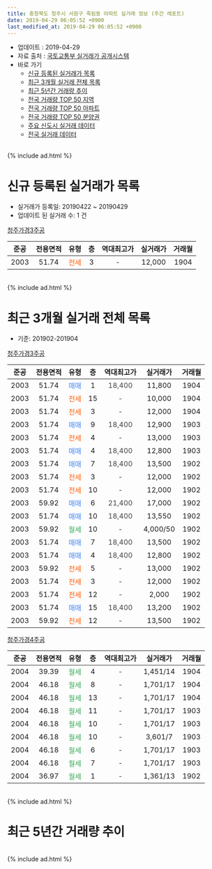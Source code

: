 ```yaml
---
title: 충청북도 청주시 서원구 죽림동 아파트 실거래 정보 (주간 레포트)
date: 2019-04-29 06:05:52 +0900
last_modified_at: 2019-04-29 06:05:52 +0900
---
```


* 업데이트 : 2019-04-29
* 자료 출처 : [국토교통부 실거래가 공개시스템](http://rt.molit.go.kr)
* 바로 가기
    * [신규 등록된 실거래가 목록](#신규-등록된-실거래가-목록)
    * [최근 3개월 실거래 전체 목록](#최근-3개월-실거래-전체-목록)
    * [최근 5년간 거래량 추이](#최근-5년간-거래량-추이)
    * [전국 거래량 TOP 50 지역](https://inasie.github.io/apt-trade-info/최근-3개월-전국에서-가장-거래가-많이-발생한-지역)
    * [전국 거래량 TOP 50 아파트](https://inasie.github.io/apt-trade-info/최근-3개월-전국에서-가장-거래가-많이-발생한-아파트)
    * [전국 거래량 TOP 50 분양권](https://inasie.github.io/apt-trade-info/최근-3개월-전국에서-가장-거래가-많이-발생한-분양권)
    * [주요 신도시 실거래 데이터](https://inasie.github.io/apt-trade-info/주요-신도시)
    * [전국 실거래 데이터](https://inasie.github.io/apt-trade-info/전국)
<br>
{% include ad.html %}
<br>

# 신규 등록된 실거래가 목록
* 실거래가 등록일: 20190422 ~ 20190429
* 업데이트 된 실거래 수: 1 건


[청주가경3주공](https://search.naver.com/search.naver?query=%EC%B6%A9%EC%B2%AD%EB%B6%81%EB%8F%84+%EC%B2%AD%EC%A3%BC%EC%8B%9C+%EC%84%9C%EC%9B%90%EA%B5%AC+%EC%A3%BD%EB%A6%BC%EB%8F%99+%EC%B2%AD%EC%A3%BC%EA%B0%80%EA%B2%BD3%EC%A3%BC%EA%B3%B5)

|준공|전용면적|유형|층|역대최고가|실거래가|거래월|
|:---:|:---:|:---:|:---:|:---:|:---:|:---:|
|2003|51.74|<span style="color:#ff5a00">전세</span>|3|<span style="color:#444444">-</span>|12,000|1904|


<br>
{% include ad.html %}
<br>

# 최근 3개월 실거래 전체 목록
* 기준: 201902-201904


[청주가경3주공](https://search.naver.com/search.naver?query=%EC%B6%A9%EC%B2%AD%EB%B6%81%EB%8F%84+%EC%B2%AD%EC%A3%BC%EC%8B%9C+%EC%84%9C%EC%9B%90%EA%B5%AC+%EC%A3%BD%EB%A6%BC%EB%8F%99+%EC%B2%AD%EC%A3%BC%EA%B0%80%EA%B2%BD3%EC%A3%BC%EA%B3%B5)

|준공|전용면적|유형|층|역대최고가|실거래가|거래월|
|:---:|:---:|:---:|:---:|:---:|:---:|:---:|
|2003|51.74|<span style="color:#4285f3">매매</span>|1|<span style="color:#444444">18,400</span>|11,800|1904|
|2003|51.74|<span style="color:#ff5a00">전세</span>|15|<span style="color:#444444">-</span>|10,000|1904|
|2003|51.74|<span style="color:#ff5a00">전세</span>|3|<span style="color:#444444">-</span>|12,000|1904|
|2003|51.74|<span style="color:#4285f3">매매</span>|9|<span style="color:#444444">18,400</span>|12,900|1903|
|2003|51.74|<span style="color:#ff5a00">전세</span>|4|<span style="color:#444444">-</span>|13,000|1903|
|2003|51.74|<span style="color:#4285f3">매매</span>|4|<span style="color:#444444">18,400</span>|12,800|1903|
|2003|51.74|<span style="color:#4285f3">매매</span>|7|<span style="color:#444444">18,400</span>|13,500|1902|
|2003|51.74|<span style="color:#ff5a00">전세</span>|3|<span style="color:#444444">-</span>|12,000|1902|
|2003|51.74|<span style="color:#ff5a00">전세</span>|10|<span style="color:#444444">-</span>|12,000|1902|
|2003|59.92|<span style="color:#4285f3">매매</span>|6|<span style="color:#444444">21,400</span>|17,000|1902|
|2003|51.74|<span style="color:#4285f3">매매</span>|10|<span style="color:#444444">18,400</span>|13,550|1902|
|2003|59.92|<span style="color:#34a853">월세</span>|10|<span style="color:#444444">-</span>|4,000/50|1902|
|2003|51.74|<span style="color:#4285f3">매매</span>|7|<span style="color:#444444">18,400</span>|13,500|1902|
|2003|51.74|<span style="color:#4285f3">매매</span>|4|<span style="color:#444444">18,400</span>|12,800|1902|
|2003|59.92|<span style="color:#ff5a00">전세</span>|5|<span style="color:#444444">-</span>|13,000|1902|
|2003|51.74|<span style="color:#ff5a00">전세</span>|3|<span style="color:#444444">-</span>|12,000|1902|
|2003|51.74|<span style="color:#ff5a00">전세</span>|12|<span style="color:#444444">-</span>|2,000|1902|
|2003|51.74|<span style="color:#4285f3">매매</span>|15|<span style="color:#444444">18,400</span>|13,200|1902|
|2003|59.92|<span style="color:#ff5a00">전세</span>|12|<span style="color:#444444">-</span>|13,500|1902|

[청주가경4주공](https://search.naver.com/search.naver?query=%EC%B6%A9%EC%B2%AD%EB%B6%81%EB%8F%84+%EC%B2%AD%EC%A3%BC%EC%8B%9C+%EC%84%9C%EC%9B%90%EA%B5%AC+%EC%A3%BD%EB%A6%BC%EB%8F%99+%EC%B2%AD%EC%A3%BC%EA%B0%80%EA%B2%BD4%EC%A3%BC%EA%B3%B5)

|준공|전용면적|유형|층|역대최고가|실거래가|거래월|
|:---:|:---:|:---:|:---:|:---:|:---:|:---:|
|2004|39.39|<span style="color:#34a853">월세</span>|4|<span style="color:#444444">-</span>|1,451/14|1904|
|2004|46.18|<span style="color:#34a853">월세</span>|8|<span style="color:#444444">-</span>|1,701/17|1904|
|2004|46.18|<span style="color:#34a853">월세</span>|13|<span style="color:#444444">-</span>|1,701/17|1904|
|2004|46.18|<span style="color:#34a853">월세</span>|11|<span style="color:#444444">-</span>|1,701/17|1903|
|2004|46.18|<span style="color:#34a853">월세</span>|10|<span style="color:#444444">-</span>|1,701/17|1903|
|2004|46.18|<span style="color:#34a853">월세</span>|10|<span style="color:#444444">-</span>|3,601/7|1903|
|2004|46.18|<span style="color:#34a853">월세</span>|6|<span style="color:#444444">-</span>|1,701/17|1903|
|2004|46.18|<span style="color:#34a853">월세</span>|7|<span style="color:#444444">-</span>|1,701/17|1903|
|2004|36.97|<span style="color:#34a853">월세</span>|1|<span style="color:#444444">-</span>|1,361/13|1902|


<br>
{% include ad.html %}
<br>

# 최근 5년간 거래량 추이


<div style="width:100%;">
    <canvas id="deal_progress" height="200"></canvas>
</div>

<script>
new Chart(document.getElementById("deal_progress"), {
    type: 'line',
    data: {
        labels: ['201404','201405','201406','201407','201408','201409','201410','201411','201412','201501','201502','201503','201504','201505','201506','201507','201508','201509','201510','201511','201512','201601','201602','201603','201604','201605','201606','201607','201608','201609','201610','201611','201612','201701','201702','201703','201704','201705','201706','201707','201708','201709','201710','201711','201712','201801','201802','201803','201804','201805','201806','201807','201808','201809','201810','201811','201812','201901','201902','201903','201904'],
        datasets: [{
            label: '매매',
            pointRadius: 1,
            data: [6, 12, 3, 6, 6, 6, 5, 2, 7, 2, 3, 6, 7, 11, 2, 3, 6, 6, 5, 4, 1, 4, 3, 8, 4, 7, 5, 6, 6, 5, 9, 4, 10, 2, 3, 6, 2, 2, 7, 6, 2, 7, 4, 4, 0, 2, 3, 10, 4, 5, 4, 3, 4, 10, 8, 2, 0, 2, 6, 2, 1],
            borderColor: "rgba(255, 201, 14, 1)",
            backgroundColor: "rgba(255, 201, 14, 0.5)",
            fill: false,
            lineTension: 0
        },{
            label: '전월세',
            pointRadius: 1,
            data: [5, 4, 5, 1, 5, 3, 5, 5, 7, 7, 6, 13, 9, 5, 10, 5, 2, 6, 5, 3, 3, 8, 5, 4, 10, 9, 4, 4, 5, 2, 3, 7, 6, 14, 6, 6, 4, 6, 5, 7, 3, 4, 2, 2, 6, 2, 1, 7, 8, 8, 5, 4, 3, 6, 10, 2, 3, 8, 8, 6, 5],
            borderColor: "rgba(0, 141, 185, 1)",
            backgroundColor: "rgba(0, 141, 185, 0.5)",
            fill: false,
            lineTension: 0
        }
        ]
    },
    options: {
        responsive: true,
        title: {
            display: false
        },
        tooltips: {
            mode: 'index',
            intersect: false
        },
        hover: {
            mode: 'nearest',
            intersect: true
        },
        scales: {
            xAxes: [{
                display: true,
                scaleLabel: {
                    display: true,
                    labelString: '년/월'
                }
            }],
            yAxes: [{
                display: true,
                ticks: {
                    suggestedMin: 0,
                },
                scaleLabel: {
                    display: true,
                    labelString: '실거래 수'
                }
            }]
        }
    }
});

</script>


<br>
{% include ad.html %}
<br>

